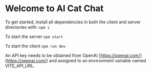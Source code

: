 # Welcome to AI Cat Chat

To get started, install all dependencies in both the client and server directories with:
`npm i`

To start the server
`npm start`

To start the client
`npm run dev`

An API key needs to be obtained from OpenAI [https://openai.com/] (https://openai.com/) and assigned to an environment variable named VITE_API_URL.